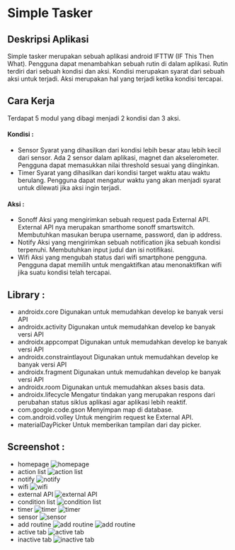 # Simple Tasker

## Deskripsi Aplikasi

Simple tasker merupakan sebuah aplikasi android IFTTW (IF This Then What). Pengguna dapat menambahkan sebuah rutin di dalam aplikasi. Rutin terdiri dari sebuah kondisi dan aksi. Kondisi merupakan syarat dari sebuah aksi untuk terjadi. Aksi merupakan hal yang terjadi ketika kondisi tercapai.

## Cara Kerja

Terdapat 5 modul yang dibagi menjadi 2 kondisi dan 3 aksi.
#### Kondisi :
- Sensor
Syarat yang dihasilkan dari kondisi lebih besar atau lebih kecil dari sensor. Ada 2 sensor dalam aplikasi, magnet dan akselerometer. Pengguna dapat memasukkan nilai threshold sesuai yang diinginkan. 
- Timer
Syarat yang dihasilkan dari kondisi target waktu atau waktu berulang. Pengguna dapat mengatur waktu yang akan menjadi syarat untuk dilewati jika aksi ingin terjadi.
#### Aksi :
- Sonoff
Aksi yang mengirimkan sebuah request pada External API. External API nya merupakan smarthome sonoff smartswitch. Membutuhkan masukan berupa username, password, dan ip address.
- Notify
Aksi yang mengirimkan sebuah notification jika sebuah kondisi terpenuhi. Membutuhkan input judul dan isi notifikasi.
- Wifi
Aksi yang mengubah status dari wifi smartphone pengguna. Pengguna dapat memilih untuk mengaktifkan atau menonaktifkan wifi jika suatu kondisi telah tercapai.

## Library :
- androidx.core
Digunakan untuk memudahkan develop ke banyak versi API
- androidx.activity
Digunakan untuk memudahkan develop ke banyak versi API
- androidx.appcompat
Digunakan untuk memudahkan develop ke banyak versi API
- androidx.constraintlayout
Digunakan untuk memudahkan develop ke banyak versi API
- androidx.fragment
Digunakan untuk memudahkan develop ke banyak versi API
- androidx.room
Digunakan untuk memudahkan akses basis data.
- androidx.lifecycle
Mengatur tindakan yang merupakan respons dari perubahan status siklus aplikasi agar aplikasi lebih reaktif.
- com.google.code.gson
Menyimpan map di database.
- com.android.volley
Untuk mengirim request ke External API.
- materialDayPicker
Untuk memberikan tampilan dari day picker.

## Screenshot :
- homepage 
![homepage](https://github.com/jrandiny/simple-tasker/blob/master/screenshot/home.jpg)
- action list 
![action list](https://github.com/jrandiny/simple-tasker/blob/master/screenshot/action_picker.jpg)
- notify 
![notify](https://github.com/jrandiny/simple-tasker/blob/master/screenshot/notify.jpg)
- wifi 
![wifi](https://github.com/jrandiny/simple-tasker/blob/master/screenshot/wifi.jpg)
- external API 
![external API](https://github.com/jrandiny/simple-tasker/blob/master/screenshot/external_api.jpg)
- condition list 
![condition list](https://github.com/jrandiny/simple-tasker/blob/master/screenshot/condition_picker.jpg)
- timer 
![timer](https://github.com/jrandiny/simple-tasker/blob/master/screenshot/time_oneshot.jpg)
![timer](https://github.com/jrandiny/simple-tasker/blob/master/screenshot/time_repeating.jpg)
- sensor 
![sensor](https://github.com/jrandiny/simple-tasker/blob/master/screenshot/sensor.jpg)
- add routine 
![add routine](https://github.com/jrandiny/simple-tasker/blob/master/screenshot/add_routine.jpg)
![add routine](https://github.com/jrandiny/simple-tasker/blob/master/screenshot/add_routine_2.jpg)
- active tab 
![active tab](https://github.com/jrandiny/simple-tasker/blob/master/screenshot/active_tab_home.jpg)
- inactive tab 
![inactive tab](https://github.com/jrandiny/simple-tasker/blob/master/screenshot/inactive_tab_home.jpg)
